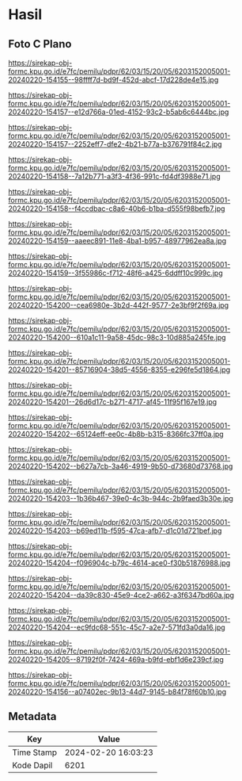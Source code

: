 # Hasil

## Foto C Plano

https://sirekap-obj-formc.kpu.go.id/e7fc/pemilu/pdpr/62/03/15/20/05/6203152005001-20240220-154155--98ffff7d-bd9f-452d-abcf-17d228de4e15.jpg

https://sirekap-obj-formc.kpu.go.id/e7fc/pemilu/pdpr/62/03/15/20/05/6203152005001-20240220-154157--e12d766a-01ed-4152-93c2-b5ab6c6444bc.jpg

https://sirekap-obj-formc.kpu.go.id/e7fc/pemilu/pdpr/62/03/15/20/05/6203152005001-20240220-154157--2252eff7-dfe2-4b21-b77a-b376791f84c2.jpg

https://sirekap-obj-formc.kpu.go.id/e7fc/pemilu/pdpr/62/03/15/20/05/6203152005001-20240220-154158--7a12b771-a3f3-4f36-991c-fd4df3988e71.jpg

https://sirekap-obj-formc.kpu.go.id/e7fc/pemilu/pdpr/62/03/15/20/05/6203152005001-20240220-154158--f4ccdbac-c8a6-40b6-b1ba-d555f98befb7.jpg

https://sirekap-obj-formc.kpu.go.id/e7fc/pemilu/pdpr/62/03/15/20/05/6203152005001-20240220-154159--aaeec891-11e8-4ba1-b957-48977962ea8a.jpg

https://sirekap-obj-formc.kpu.go.id/e7fc/pemilu/pdpr/62/03/15/20/05/6203152005001-20240220-154159--3f55986c-f712-48f6-a425-6ddff10c999c.jpg

https://sirekap-obj-formc.kpu.go.id/e7fc/pemilu/pdpr/62/03/15/20/05/6203152005001-20240220-154200--cea6980e-3b2d-442f-9577-2e3bf9f2f69a.jpg

https://sirekap-obj-formc.kpu.go.id/e7fc/pemilu/pdpr/62/03/15/20/05/6203152005001-20240220-154200--610a1c11-9a58-45dc-98c3-10d885a245fe.jpg

https://sirekap-obj-formc.kpu.go.id/e7fc/pemilu/pdpr/62/03/15/20/05/6203152005001-20240220-154201--85716904-38d5-4556-8355-e296fe5d1864.jpg

https://sirekap-obj-formc.kpu.go.id/e7fc/pemilu/pdpr/62/03/15/20/05/6203152005001-20240220-154201--26d6d17c-b271-4717-af45-11f95f167e19.jpg

https://sirekap-obj-formc.kpu.go.id/e7fc/pemilu/pdpr/62/03/15/20/05/6203152005001-20240220-154202--65124eff-ee0c-4b8b-b315-8366fc37ff0a.jpg

https://sirekap-obj-formc.kpu.go.id/e7fc/pemilu/pdpr/62/03/15/20/05/6203152005001-20240220-154202--b627a7cb-3a46-4919-9b50-d73680d73768.jpg

https://sirekap-obj-formc.kpu.go.id/e7fc/pemilu/pdpr/62/03/15/20/05/6203152005001-20240220-154203--1b36b467-39e0-4c3b-944c-2b9faed3b30e.jpg

https://sirekap-obj-formc.kpu.go.id/e7fc/pemilu/pdpr/62/03/15/20/05/6203152005001-20240220-154203--b69ed11b-f595-47ca-afb7-d1c01d721bef.jpg

https://sirekap-obj-formc.kpu.go.id/e7fc/pemilu/pdpr/62/03/15/20/05/6203152005001-20240220-154204--f096904c-b79c-4614-ace0-f30b51876988.jpg

https://sirekap-obj-formc.kpu.go.id/e7fc/pemilu/pdpr/62/03/15/20/05/6203152005001-20240220-154204--da39c830-45e9-4ce2-a662-a3f6347bd60a.jpg

https://sirekap-obj-formc.kpu.go.id/e7fc/pemilu/pdpr/62/03/15/20/05/6203152005001-20240220-154204--ec9fdc68-551c-45c7-a2e7-571fd3a0da16.jpg

https://sirekap-obj-formc.kpu.go.id/e7fc/pemilu/pdpr/62/03/15/20/05/6203152005001-20240220-154205--87192f0f-7424-469a-b9fd-ebf1d6e239cf.jpg

https://sirekap-obj-formc.kpu.go.id/e7fc/pemilu/pdpr/62/03/15/20/05/6203152005001-20240220-154156--a07402ec-9b13-44d7-9145-b84f78f60b10.jpg


## Metadata

| Key        | Value               |
| ---------- | ------------------- |
| Time Stamp | 2024-02-20 16:03:23 |
| Kode Dapil | 6201                |



